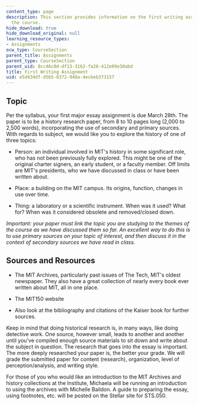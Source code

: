 ```yaml
---
content_type: page
description: This section provides information on the first writing assignment of
  the course.
hide_download: true
hide_download_original: null
learning_resource_types:
- Assignments
ocw_type: CourseSection
parent_title: Assignments
parent_type: CourseSection
parent_uid: 8cc46c0d-df13-3162-fa26-412e09e30abd
title: First Writing Assignment
uid: e5d434df-d5b5-8372-948a-4ecbeb373157
---
```


Topic
-----

Per the syllabus, your first major essay assignment is due March 28th. The paper is to be a history research paper, from 8 to 10 pages long (2,000 to 2,500 words), incorporating the use of secondary and primary sources. With regards to subject, we would like you to explore the history of one of three topics:

*   Person: an individual involved in MIT's history in some significant role, who has not been previously fully explored. This might be one of the original charter signers, an early student, or a faculty member. Off limits are MIT's presidents, who we have discussed in class or have been written about.
  
*   Place: a building on the MIT campus. Its origins, function, changes in use over time.
  
*   Thing: a laboratory or a scientific instrument. When was it used? What for? When was it considered obsolete and removed/closed down.
  

_Important: your paper must link the topic you are studying to the themes of the course as we have discussed them so far. An excellent way to do this is to use primary sources on your topic of interest, and then discuss it in the context of secondary sources we have read in class._

Sources and Resources
---------------------

*   The MIT Archives, particularly past issues of The Tech, MIT's oldest newspaper. They also have a great collection of nearly every book ever written about MIT, all in one place.
  
*   The MIT150 website
  
*   Also look at the bibliography and citations of the Kaiser book for further sources.
  

Keep in mind that doing historical research is, in many ways, like doing detective work. One source, however small, leads to another and another until you've compiled enough source materials to sit down and write about the subject in question. The research that goes into the essay is important. The more deeply researched your paper is, the better your grade. We will grade the submitted paper for content (research), organization, level of perception/analysis, and writing style.

For those of you who would like an introduction to the MIT Archives and history collections at the Institute, Michaela will be running an introduction to using the archives with Michelle Baildon. A guide to preparing the essay, using footnotes, etc. will be posted on the Stellar site for STS.050.